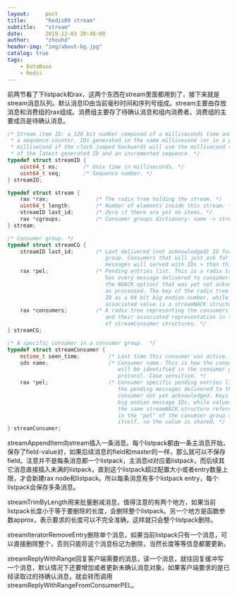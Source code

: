 ```yaml
---
layout:     post
title:      "Redis09 stream"
subtitle:   "stream"
date:       2019-12-03 20:40:00
author:     "zhouhd"
header-img: "img/about-bg.jpg"
catalog: true
tags:
    - DataBase
    - Redis
---
```


前两节看了下listpack和rax，这两个东西在stream里面都用到了，接下来就是stream消息队列。默认消息ID由当前毫秒时间和序列号组成。stream主要由存放消息和消费组的rax组成。消费组主要存了待确认消息和组内消费者。消费组的主要成员是待确认消息。

```c++
/* Stream item ID: a 128 bit number composed of a milliseconds time and
 * a sequence counter. IDs generated in the same millisecond (or in a past
 * millisecond if the clock jumped backward) will use the millisecond time
 * of the latest generated ID and an incremented sequence. */
typedef struct streamID {
    uint64_t ms;        /* Unix time in milliseconds. */
    uint64_t seq;       /* Sequence number. */
} streamID;

typedef struct stream {
    rax *rax;               /* The radix tree holding the stream. */
    uint64_t length;        /* Number of elements inside this stream. */
    streamID last_id;       /* Zero if there are yet no items. */
    rax *cgroups;           /* Consumer groups dictionary: name -> streamCG */
} stream;

/* Consumer group. */
typedef struct streamCG {
    streamID last_id;       /* Last delivered (not acknowledged) ID for this
                               group. Consumers that will just ask for more
                               messages will served with IDs > than this. */
    rax *pel;               /* Pending entries list. This is a radix tree that
                               has every message delivered to consumers (without
                               the NOACK option) that was yet not acknowledged
                               as processed. The key of the radix tree is the
                               ID as a 64 bit big endian number, while the
                               associated value is a streamNACK structure.*/
    rax *consumers;         /* A radix tree representing the consumers by name
                               and their associated representation in the form
                               of streamConsumer structures. */
} streamCG;

/* A specific consumer in a consumer group.  */
typedef struct streamConsumer {
    mstime_t seen_time;         /* Last time this consumer was active. */
    sds name;                   /* Consumer name. This is how the consumer
                                   will be identified in the consumer group
                                   protocol. Case sensitive. */
    rax *pel;                   /* Consumer specific pending entries list: all
                                   the pending messages delivered to this
                                   consumer not yet acknowledged. Keys are
                                   big endian message IDs, while values are
                                   the same streamNACK structure referenced
                                   in the "pel" of the conumser group structure
                                   itself, so the value is shared. */
} streamConsumer;
```

streamAppendItem向stream插入一条消息。每个listpack都由一条主消息开始，保存了field-value对，如果后续消息的field和master的一样，那么就可以不保存field。注意并不是每条消息都一个listpack，主消息id对应着listpack，而后续其它消息直接插入未满的listpack，直到这个listpack超过配置大小或者entry数量上限，才会新建rax node和listpack。所以每条消息有多个listpack entry，每个listpack会保存多条消息。

streamTrimByLength用来批量删减消息，值得注意的有两个地方，如果当前listpack长度小于等于要删除的长度，会删除整个listpack。另一个地方是函数参数approx，表示要求的长度可以不完全准确，这样就只会整个listpack删除。

streamIteratorRemoveEntry删除单个消息，如果当前listpack只有一个消息，可以直接删除整个，否则只能将这个消息标记为删除，当然长度等等信息都要更新。

streamReplyWithRange回复客户端需要的消息，读一个消息，就往回复缓冲写一个消息，默认情况下还要增加或者更新未确认消息对象。如果客户端要求的是已经读取过的待确认消息，就会转而调用streamReplyWithRangeFromConsumerPEL。
